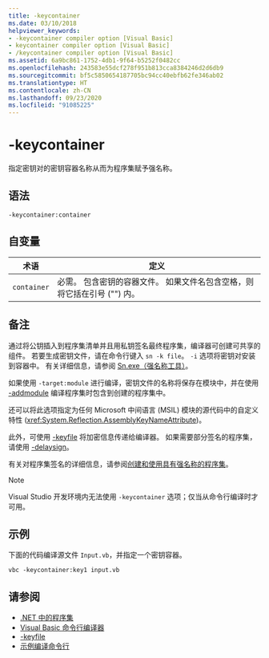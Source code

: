 ```yaml
---
title: -keycontainer
ms.date: 03/10/2018
helpviewer_keywords:
- -keycontainer compiler option [Visual Basic]
- keycontainer compiler option [Visual Basic]
- /keycontainer compiler option [Visual Basic]
ms.assetid: 6a9bc861-1752-4db1-9f64-b5252f0482cc
ms.openlocfilehash: 243583e55dcf278f951b813cca8384246d2d6db9
ms.sourcegitcommit: bf5c5850654187705bc94cc40ebfb62fe346ab02
ms.translationtype: HT
ms.contentlocale: zh-CN
ms.lasthandoff: 09/23/2020
ms.locfileid: "91085225"
---
```

# <a name="-keycontainer"></a>-keycontainer

指定密钥对的密钥容器名称从而为程序集赋予强名称。  
  
## <a name="syntax"></a>语法  
  
```console  
-keycontainer:container  
```  
  
## <a name="arguments"></a>自变量  
  
|术语|定义|  
|---|---|  
|`container`|必需。 包含密钥的容器文件。 如果文件名包含空格，则将它括在引号 ("") 内。|  
  
## <a name="remarks"></a>备注  

 通过将公钥插入到程序集清单并且用私钥签名最终程序集，编译器可创建可共享的组件。 若要生成密钥文件，请在命令行键入 `sn -k file`。 `-i` 选项将密钥对安装到容器中。 有关详细信息，请参阅 [Sn.exe（强名称工具）](../../../framework/tools/sn-exe-strong-name-tool.md)。  
  
 如果使用 `-target:module` 进行编译，密钥文件的名称将保存在模块中，并在使用 [-addmodule](addmodule.md) 编译程序集时包含到创建的程序集中。  
  
 还可以将此选项指定为任何 Microsoft 中间语言 (MSIL) 模块的源代码中的自定义特性 (<xref:System.Reflection.AssemblyKeyNameAttribute>)。  
  
 此外，可使用 [-keyfile](keyfile.md) 将加密信息传递给编译器。 如果需要部分签名的程序集，请使用 [-delaysign](delaysign.md)。  
  
 有关对程序集签名的详细信息，请参阅[创建和使用具有强名称的程序集](../../../standard/assembly/create-use-strong-named.md)。  
  
> [!NOTE]
> Visual Studio 开发环境内无法使用 `-keycontainer` 选项；仅当从命令行编译时才可用。  
  
## <a name="example"></a>示例  

 下面的代码编译源文件 `Input.vb`，并指定一个密钥容器。  
  
```console  
vbc -keycontainer:key1 input.vb  
```  
  
## <a name="see-also"></a>请参阅

- [.NET 中的程序集](../../../standard/assembly/index.md)
- [Visual Basic 命令行编译器](index.md)
- [-keyfile](keyfile.md)
- [示例编译命令行](sample-compilation-command-lines.md)
